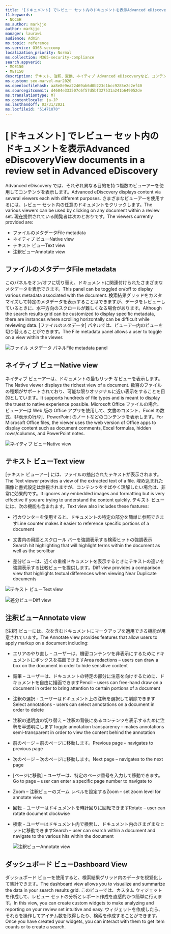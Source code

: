 ```yaml
---
title: '[ドキュメント] でレビュー セット内のドキュメントを表示Advanced eDiscovery'
f1.keywords:
- NOCSH
ms.author: markjjo
author: markjjo
manager: laurawi
audience: Admin
ms.topic: reference
ms.service: O365-seccomp
localization_priority: Normal
ms.collection: M365-security-compliance
search.appverid:
- MOE150
- MET150
description: テキスト、注釈、変換、ネイティブ Advanced eDiscoveryなど、コンテンツの表示方法を選択します。
ms.custom: seo-marvel-mar2020
ms.openlocfilehash: aa8e8e9ea22469ab6d0b223c1bcc9285e2c2ef40
ms.sourcegitcommit: d4604e333507c6f57d5bf327531a241b649052de
ms.translationtype: MT
ms.contentlocale: ja-JP
ms.lasthandoff: 03/31/2021
ms.locfileid: "51471070"
---
```

# <a name="view-documents-in-a-review-set-in-advanced-ediscovery"></a><span data-ttu-id="5185f-103">[ドキュメント] でレビュー セット内のドキュメントを表示Advanced eDiscovery</span><span class="sxs-lookup"><span data-stu-id="5185f-103">View documents in a review set in Advanced eDiscovery</span></span>

<span data-ttu-id="5185f-104">Advanced eDiscovery では、それぞれ異なる目的を持つ複数のビューアーを使用してコンテンツを表示します。</span><span class="sxs-lookup"><span data-stu-id="5185f-104">Advanced eDiscovery displays content via several viewers each with different purposes.</span></span> <span data-ttu-id="5185f-105">さまざまなビューアーを使用するには、レビュー セット内の任意のドキュメントをクリックします。</span><span class="sxs-lookup"><span data-stu-id="5185f-105">The various viewers can be used by clicking on any document within a review set.</span></span> <span data-ttu-id="5185f-106">現在提供されている閲覧者は次のとおりです。</span><span class="sxs-lookup"><span data-stu-id="5185f-106">The viewers currently provided are:</span></span>

- <span data-ttu-id="5185f-107">ファイルのメタデータ</span><span class="sxs-lookup"><span data-stu-id="5185f-107">File metadata</span></span>
- <span data-ttu-id="5185f-108">ネイティブ ビュー</span><span class="sxs-lookup"><span data-stu-id="5185f-108">Native view</span></span>
- <span data-ttu-id="5185f-109">テキスト ビュー</span><span class="sxs-lookup"><span data-stu-id="5185f-109">Text view</span></span>
- <span data-ttu-id="5185f-110">注釈ビュー</span><span class="sxs-lookup"><span data-stu-id="5185f-110">Annotate view</span></span>

## <a name="file-metadata"></a><span data-ttu-id="5185f-111">ファイルのメタデータ</span><span class="sxs-lookup"><span data-stu-id="5185f-111">File metadata</span></span>

<span data-ttu-id="5185f-112">このパネルをオン/オフに切り替え、ドキュメントに関連付けられたさまざまなメタデータを表示できます。</span><span class="sxs-lookup"><span data-stu-id="5185f-112">This panel can be toggled on/off to display various metadata associated with the document.</span></span> <span data-ttu-id="5185f-113">検索結果グリッドをカスタマイズして特定のメタデータを表示することはできますが、データをレビューしているときに、水平方向のスクロールが難しくなる場合があります。</span><span class="sxs-lookup"><span data-stu-id="5185f-113">Although the search results grid can be customized to display specific metadata, there are instances where scrolling horizontally can be difficult while reviewing data.</span></span> <span data-ttu-id="5185f-114">[ファイルのメタデータ] パネルでは、ビューアー内のビューを切り替えることができます。</span><span class="sxs-lookup"><span data-stu-id="5185f-114">The File metadata panel allows a user to toggle on a view within the viewer.</span></span>

![<span data-ttu-id="5185f-115">ファイル メタデータ パネル</span><span class="sxs-lookup"><span data-stu-id="5185f-115">File metadata panel</span></span>
](../media/Reviewimage2.png)

## <a name="native-view"></a><span data-ttu-id="5185f-116">ネイティブ ビュー</span><span class="sxs-lookup"><span data-stu-id="5185f-116">Native view</span></span>

<span data-ttu-id="5185f-117">ネイティブ ビューアーは、ドキュメントの最もリッチ なビューを表示します。</span><span class="sxs-lookup"><span data-stu-id="5185f-117">The Native viewer displays the richest view of a document.</span></span> <span data-ttu-id="5185f-118">数百のファイルの種類がサポートされており、可能な限りオリジナルに近い表示をすることを目的としています。</span><span class="sxs-lookup"><span data-stu-id="5185f-118">It supports hundreds of file types and is meant to display the truest to native experience possible.</span></span> <span data-ttu-id="5185f-119">Microsoft Office ファイルの場合、ビューアーは Web 版の Office アプリを使用して、文書のコメント、Excel の数式、非表示の行/列、PowerPoint のノートなどのコンテンツを表示します。</span><span class="sxs-lookup"><span data-stu-id="5185f-119">For Microsoft Office files, the viewer uses the web version of Office apps to display content such as document comments, Excel formulas, hidden rows/columns, and PowerPoint notes.</span></span>

![<span data-ttu-id="5185f-120">ネイティブ ビュー</span><span class="sxs-lookup"><span data-stu-id="5185f-120">Native view</span></span>
](../media/Reviewimage3.png)

## <a name="text-view"></a><span data-ttu-id="5185f-121">テキスト ビュー</span><span class="sxs-lookup"><span data-stu-id="5185f-121">Text view</span></span>

<span data-ttu-id="5185f-122">[テキスト ビューアー] には、ファイルの抽出されたテキストが表示されます。</span><span class="sxs-lookup"><span data-stu-id="5185f-122">The Text viewer provides a view of the extracted text of a file.</span></span> <span data-ttu-id="5185f-123">埋め込まれた画像と書式設定は無視されますが、コンテンツをすばやく理解したい場合は、非常に効果的です。</span><span class="sxs-lookup"><span data-stu-id="5185f-123">It ignores any embedded images and formatting but is very effective if you are trying to understand the content quickly.</span></span> <span data-ttu-id="5185f-124">テキスト ビューには、次の機能も含まれます。</span><span class="sxs-lookup"><span data-stu-id="5185f-124">Text view also includes these features:</span></span>

  - <span data-ttu-id="5185f-125">行カウンターを使用すると、ドキュメントの特定の部分を簡単に参照できます</span><span class="sxs-lookup"><span data-stu-id="5185f-125">Line counter makes it easier to reference specific portions of a document</span></span>

  - <span data-ttu-id="5185f-126">文書内の用語とスクロール バーを強調表示する検索ヒットの強調表示</span><span class="sxs-lookup"><span data-stu-id="5185f-126">Search hit highlighting that will highlight terms within the document as well as the scrollbar</span></span>

  - <span data-ttu-id="5185f-127">差分ビューは、近くの重複ドキュメントを表示するときにテキストの違いを強調表示する比較ビューを提供します。</span><span class="sxs-lookup"><span data-stu-id="5185f-127">Diff view provides a comparison view that highlights textual differences when viewing Near Duplicate documents</span></span>

![<span data-ttu-id="5185f-128">テキスト ビュー</span><span class="sxs-lookup"><span data-stu-id="5185f-128">Text view</span></span>
](../media/Reviewimage4.png)

![<span data-ttu-id="5185f-129">差分ビュー</span><span class="sxs-lookup"><span data-stu-id="5185f-129">Diff view</span></span>
](../media/Reviewimage5.png)

## <a name="annotate-view"></a><span data-ttu-id="5185f-130">注釈ビュー</span><span class="sxs-lookup"><span data-stu-id="5185f-130">Annotate view</span></span>

<span data-ttu-id="5185f-131">[注釈] ビューには、次を含むドキュメントにマークアップを適用できる機能が用意されています。</span><span class="sxs-lookup"><span data-stu-id="5185f-131">The Annotate view provides features that allow users to apply markup on a document including:</span></span>

  - <span data-ttu-id="5185f-132">エリアのやり直し – ユーザーは、機密コンテンツを非表示にするためにドキュメントにボックスを描画できます</span><span class="sxs-lookup"><span data-stu-id="5185f-132">Area redactions – users can draw a box on the document in order to hide sensitive content</span></span>

  - <span data-ttu-id="5185f-133">鉛筆 – ユーザーは、ドキュメントの特定の部分に注意を向けするために、ドキュメントを自由に描画できます</span><span class="sxs-lookup"><span data-stu-id="5185f-133">Pencil – users can free-hand draw on a document in order to bring attention to certain portions of a document</span></span>

  - <span data-ttu-id="5185f-134">注釈の選択 - ユーザーはドキュメント上の注釈を選択して削除できます</span><span class="sxs-lookup"><span data-stu-id="5185f-134">Select annotations - users can select annotations on a document in order to delete</span></span>

  - <span data-ttu-id="5185f-135">注釈の透明度の切り替え – 注釈の背後にあるコンテンツを表示するために注釈を半透明にします</span><span class="sxs-lookup"><span data-stu-id="5185f-135">Toggle annotation transparency – makes annotations semi-transparent in order to view the content behind the annotation</span></span>

  - <span data-ttu-id="5185f-136">前のページ – 前のページに移動します。</span><span class="sxs-lookup"><span data-stu-id="5185f-136">Previous page – navigates to previous page</span></span>

  - <span data-ttu-id="5185f-137">次のページ – 次のページに移動します。</span><span class="sxs-lookup"><span data-stu-id="5185f-137">Next page – navigates to the next page</span></span>

  - <span data-ttu-id="5185f-138">[ページに移動] – ユーザーは、特定のページ番号を入力して移動できます。</span><span class="sxs-lookup"><span data-stu-id="5185f-138">Go to page – user can enter a specific page number to navigate to</span></span>

  - <span data-ttu-id="5185f-139">Zoom – 注釈ビューのズーム レベルを設定する</span><span class="sxs-lookup"><span data-stu-id="5185f-139">Zoom – set zoom level for annotate view</span></span>

  - <span data-ttu-id="5185f-140">回転 – ユーザーはドキュメントを時計回りに回転できます</span><span class="sxs-lookup"><span data-stu-id="5185f-140">Rotate – user can rotate document clockwise</span></span>

  - <span data-ttu-id="5185f-141">検索 - ユーザーはドキュメント内で検索し、ドキュメント内のさまざまなヒットに移動できます</span><span class="sxs-lookup"><span data-stu-id="5185f-141">Search – user can search within a document and navigate to the various hits within the document</span></span>
    
    ![<span data-ttu-id="5185f-142">注釈ビュー</span><span class="sxs-lookup"><span data-stu-id="5185f-142">Annotate view</span></span>
    ](../media/Reviewimage1.png)

## <a name="dashboard-view"></a><span data-ttu-id="5185f-143">ダッシュボード ビュー</span><span class="sxs-lookup"><span data-stu-id="5185f-143">Dashboard View</span></span> 
<span data-ttu-id="5185f-144">ダッシュボード ビューを使用すると、検索結果グリッド内のデータを視覚化して集計できます。</span><span class="sxs-lookup"><span data-stu-id="5185f-144">The dashboard view allows you to visualize and summarize the data in your search results grid.</span></span> <span data-ttu-id="5185f-145">このビューでは、カスタム ウィジェットを作成して、レビュー セットの分析とレポート作成を直感的かつ簡単に行えます。</span><span class="sxs-lookup"><span data-stu-id="5185f-145">In this view, you can create custom widgets to make analyzing and reporting on your review set intuitive and easy.</span></span> <span data-ttu-id="5185f-146">ウィジェットを作成したら、それらを操作してアイテム数を取得したり、検索を作成することができます。</span><span class="sxs-lookup"><span data-stu-id="5185f-146">Once you have created your widgets, you can interact with them to get item counts or to create a search.</span></span> 
